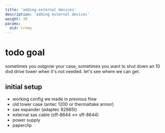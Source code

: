 ```yaml
---
title: 'adding external devices'
description: 'adding external devices'
weight: 30
params:
  eid: creep
---
```

# todo goal

sometimes you outgrow your case, sometimes you want to shut down an 10 dvd drive tower when it's not needed. let's see where we can get.

## initial setup
* working config we made in previous flow
* old tower case (antec 1200 or thermaltake armor)
* sas expander (adaptec 82885t)
* external sas cable (sff-8644 <-> sff-8644)
* power supply
* paperclip
